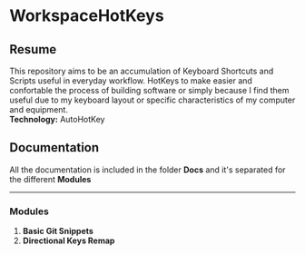 # WorkspaceHotKeys

## Resume
This repository aims to be an accumulation of Keyboard Shortcuts and Scripts useful in everyday workflow.
HotKeys to make easier and confortable the process of building software or simply because I find them useful due to my keyboard layout or specific characteristics of my computer and equipment.<br>
**Technology:** AutoHotKey

## Documentation
All the documentation is included in the folder **Docs** and it's separated for the different **Modules**

---
### Modules
1. **Basic Git Snippets**  
2. **Directional Keys Remap**
